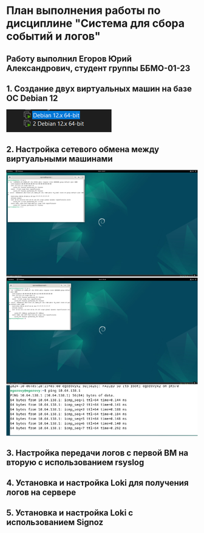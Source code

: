 # План выполнения работы по дисциплине "Система для сбора событий и логов"

## Работу выполнил Егоров Юрий Александрович, студент группы ББМО-01-23



## 1. Создание двух виртуальных машин на базе ОС Debian 12

![Создание двух виртуальных машин на базе ОС Debian 12](pr1/9.png)


## 2. Настройка сетевого обмена между виртуальными машинами

![Настройка сетевого обмена между виртуальными машинами](pr1/1.jpg)
![Настройка сетевого обмена между виртуальными машинами](pr1/2.jpg)
![Настройка сетевого обмена между виртуальными машинами](pr1/10.png)

## 3. Настройка передачи логов с первой ВМ на вторую с использованием rsyslog



## 4. Установка и настройка Loki для получения логов на сервере



## 5. Установка и настройка Loki с использованием Signoz


